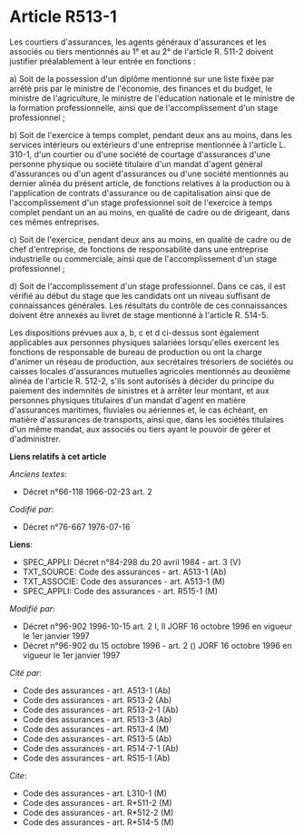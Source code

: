 # Article R513-1

Les courtiers d'assurances, les agents généraux d'assurances et les associés ou tiers mentionnés au 1° et au 2° de l'article
R. 511-2 doivent justifier préalablement à leur entrée en fonctions :

a) Soit de la possession d'un diplôme mentionné sur une liste fixée par arrêté pris par le ministre de l'économie, des
finances et du budget, le ministre de l'agriculture, le ministre de l'éducation nationale et le ministre de la formation
professionnelle, ainsi que de l'accomplissement d'un stage professionnel ;

b) Soit de l'exercice à temps complet, pendant deux ans au moins, dans les services intérieurs ou extérieurs d'une entreprise
mentionnée à l'article L. 310-1, d'un courtier ou d'une société de courtage d'assurances d'une personne physique ou société
titulaire d'un mandat d'agent général d'assurances ou d'un agent d'assurances ou d'une société mentionnés au dernier alinéa
du présent article, de fonctions relatives à la production ou à l'application de contrats d'assurance ou de capitalisation
ainsi que de l'accomplissement d'un stage professionnel soit de l'exercice à temps complet pendant un an au moins, en qualité
de cadre ou de dirigeant, dans ces mêmes entreprises.

c) Soit de l'exercice, pendant deux ans au moins, en qualité de cadre ou de chef d'entreprise, de fonctions de responsabilité
dans une entreprise industrielle ou commerciale, ainsi que de l'accomplissement d'un stage professionnel ;

d) Soit de l'accomplissement d'un stage professionnel. Dans ce cas, il est vérifié au début du stage que les candidats ont un
niveau suffisant de connaissances générales. Les résultats du contrôle de ces connaissances doivent être annexés au livret de
stage mentionné à l'article R. 514-5.

Les dispositions prévues aux a, b, c et d ci-dessus sont également applicables aux personnes physiques salariées lorsqu'elles
exercent les fonctions de responsable de bureau de production ou ont la charge d'animer un réseau de production, aux
secrétaires trésoriers de sociétés ou caisses locales d'assurances mutuelles agricoles mentionnés au deuxième alinéa de
l'article R. 512-2, s'ils sont autorisés à décider du principe du paiement des indemnités de sinistres et à arrêter leur
montant, et aux personnes physiques titulaires d'un mandat d'agent en matière d'assurances maritimes, fluviales ou aériennes
et, le cas échéant, en matière d'assurances de transports, ainsi que, dans les sociétés titulaires d'un même mandat, aux
associés ou tiers ayant le pouvoir de gérer et d'administrer.

**Liens relatifs à cet article**

_Anciens textes_:

  - Décret n°66-118 1966-02-23 art. 2

_Codifié par_:

  - Décret n°76-667 1976-07-16

**Liens**:

  - SPEC_APPLI: Décret n°84-298 du 20 avril 1984 - art. 3 (V)
  - TXT_SOURCE: Code des assurances - art. A513-1 (Ab)
  - TXT_ASSOCIE: Code des assurances - art. A513-1 (M)
  - SPEC_APPLI: Code des assurances - art. R515-1 (M)

_Modifié par_:

  - Décret n°96-902 1996-10-15 art. 2 I, II JORF 16 octobre 1996 en vigueur le 1er janvier 1997
  - Décret n°96-902 du 15 octobre 1996 - art. 2 () JORF 16 octobre 1996 en vigueur le 1er janvier 1997

_Cité par_:

  - Code des assurances - art. A513-1 (Ab)
  - Code des assurances - art. R513-2 (Ab)
  - Code des assurances - art. R513-2-1 (Ab)
  - Code des assurances - art. R513-3 (Ab)
  - Code des assurances - art. R513-4 (M)
  - Code des assurances - art. R513-5 (Ab)
  - Code des assurances - art. R514-7-1 (Ab)
  - Code des assurances - art. R515-1 (Ab)

_Cite_:

  - Code des assurances - art. L310-1 (M)
  - Code des assurances - art. R*511-2 (M)
  - Code des assurances - art. R*512-2 (M)
  - Code des assurances - art. R*514-5 (M)
